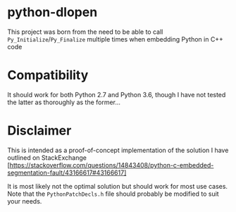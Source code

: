 # python-dlopen

This project was born from the need to be able to call `Py_Initialize`/`Py_Finalize` multiple times when embedding Python in C++ code

# Compatibility

It should work for both Python 2.7 and Python 3.6, though I have not tested the latter as thoroughly as the former...

# Disclaimer

This is intended as a proof-of-concept implementation of the solution I have outlined on StackExchange [https://stackoverflow.com/questions/14843408/python-c-embedded-segmentation-fault/43166617#43166617]

It is most likely not the optimal solution but should work for most use cases. Note that the `PythonPatchDecls.h` file should probably be modified to suit your needs.



